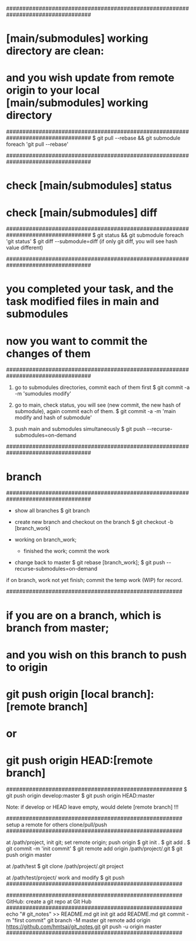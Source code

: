 
##################################################################################
# [main/submodules] working directory are clean:
# and you wish update from remote origin to your local [main/submodules] working directory
##################################################################################
$ git pull --rebase && git submodule foreach 'git pull --rebase'

##################################################################################
# check [main/submodules] status
# check [main/submodules] diff
##################################################################################
$ git status && git submodule foreach 'git status'
$ git diff --submodule=diff
(if only git diff, you will see hash value different)

##################################################################################
# you completed your task, and the task modified files in main and submodules
# now you want to commit the changes of them
##################################################################################

1. go to submodules directories, commit each of them first
$ git commit -a -m 'sumodules modify'

2. go to main, check status, you will see (new commit, the new hash of submodule), again commit each of them.
$ git commit -a -m 'main modify and hash of submodule'

3. push main and submodules simultaneously
$ git push --recurse-submodules=on-demand

##################################################################################
# branch
##################################################################################
- show all branches
$ git branch

- create new branch and checkout on the branch
$ git checkout -b [branch_work]

- working on branch_work;
  - finished the work; commit the work
- change back to master
$ git rebase [branch_work];
$ git push --recurse-submodules=on-demand

if on branch, work not yet finish; commit the temp work (WIP) for record.

######################################################
# if you are on a branch, which is branch from master;
# and you wish on this branch to push to origin
# git push origin [local branch]:[remote branch]
# or
# git push origin HEAD:[remote branch]
######################################################
$ git push origin develop:master
$ git push origin HEAD:master

Note: if develop or HEAD leave empty, would delete [remote branch] !!!

######################################################
setup a remote for others clone/pull/push
######################################################

at /path/project, init git; set remote origin; push origin
$ git init .
$ git add .
$ git commit -m 'init commit'
$ git remote add origin /path/project/.git
$ git push origin master

at /path/test
$ git clone /path/project/.git project

at /path/test/project/
work and modify
$ git push
######################################################



######################################################
GitHub: create a git repo at Git Hub
######################################################
echo "# git_notes" >> README.md
git init
git add README.md
git commit -m "first commit"
git branch -M master
git remote add origin https://github.com/hmtsai/git_notes.git
git push -u origin master
######################################################





